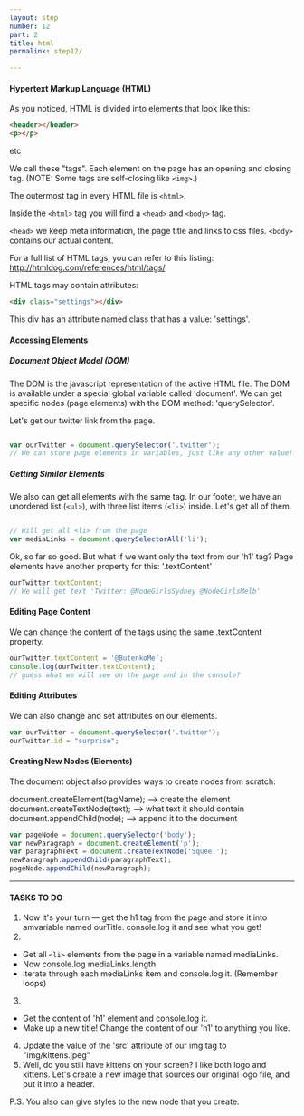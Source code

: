 ```yaml
---
layout: step
number: 12
part: 2
title: html
permalink: step12/

---
```


#### Hypertext Markup Language (HTML)

As you noticed, HTML is divided into elements that look like this:

```html
<header></header>
<p></p>
```
etc

We call these "tags". Each element on the page has an opening and closing
tag. (NOTE: Some tags are self-closing like `<img>`.)

The outermost tag in every HTML file is `<html>`.

Inside the `<html>` tag you will find a `<head>` and `<body>` tag.

`<head>` we keep meta information, the page title and links to css files.
`<body>` contains our actual content.

For a full list of HTML tags, you can refer to this listing:
http://htmldog.com/references/html/tags/

HTML tags may contain attributes:

```html
<div class="settings"></div>
```

This div has an attribute named class that has a value: 'settings'.

#### Accessing Elements

##### Document Object Model (DOM)

The DOM is the javascript representation of the active HTML file. The DOM
is available under a special global variable called 'document'. We can get
specific nodes (page elements) with the DOM method: 'querySelector'.

Let's get our twitter link from the page.

```javascript

var ourTwitter = document.querySelector('.twitter');
// We can store page elements in variables, just like any other value!
```

##### Getting Similar Elements

We also can get all elements with the same tag. In our footer, we have an
unordered list (`<ul>`), with three list items (`<li>`) inside. Let's get all
of them.

```javascript

// Will get all <li> from the page
var mediaLinks = document.querySelectorAll('li');
```


Ok, so far so good. But what if we want only the text from our 'h1' tag?
Page elements have another property for this: '.textContent'

```javascript
ourTwitter.textContent;
// We will get text 'Twitter: @NodeGirlsSydney @NodeGirlsMelb'
```

#### Editing Page Content

We can change the content of the tags using the same .textContent property.

```javascript
ourTwitter.textContent = '@ButenkoMe';
console.log(ourTwitter.textContent);
// guess what we will see on the page and in the console?
```

#### Editing Attributes

We can also change and set attributes on our elements.

```javascript
var ourTwitter = document.querySelector('.twitter');
ourTwitter.id = "surprise";
```

#### Creating New Nodes (Elements)

The document object also provides ways to create nodes from scratch:

document.createElement(tagName); --> create the element
document.createTextNode(text); --> what text it should contain
document.appendChild(node); --> append it to the document

```javascript
var pageNode = document.querySelector('body');
var newParagraph = document.createElement('p');
var paragraphText = document.createTextNode('Squee!');
newParagraph.appendChild(paragraphText);
pageNode.appendChild(newParagraph);
```


----
#### TASKS TO DO

1. Now it's your turn — get the h1 tag from the page and store it into amvariable named ourTitle. console.log it and see what you get!
2. 
* Get all `<li>` elements from the page in a variable named mediaLinks.
* Now console.log mediaLinks.length
* iterate through each mediaLinks item and console.log it. (Remember loops)
3. 
* Get the content of 'h1' element and console.log it.
* Make up a new title! Change the content of our 'h1' to anything you like.

4. Update the value of the 'src' attribute of our img tag to "img/kittens.jpeg"
5. Well, do you still have kittens on your screen? I like both logo and
kittens. Let's create a new image that sources our original logo file, and
put it into a header.

P.S. You also can give styles to the new node that you create.